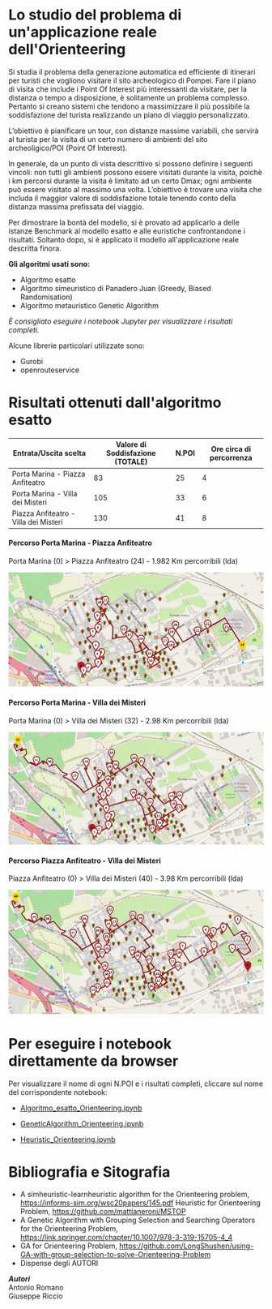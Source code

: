 # Lo studio del problema di un'applicazione reale dell'Orienteering

Si studia il problema della generazione automatica ed efficiente di itinerari per turisti che vogliono visitare il sito archeologico di Pompei. Fare il piano di visita che include i Point Of Interest più interessanti da visitare, per la distanza o tempo a disposizione, è solitamente un problema complesso. Pertanto si creano sistemi che tendono a massimizzare il più possibile la soddisfazione del turista realizzando un piano di viaggio personalizzato.

L’obiettivo è pianificare un tour, con distanze massime variabili, che servirà al turista per la visita di un certo numero di ambienti del sito archeoligico/POI (Point Of Interest).

In generale, da un punto di vista descrittivo si possono definire i seguenti vincoli: non tutti gli ambienti possono essere visitati durante la visita, poichè i km percorsi durante la visita è limitato ad un certo Dmax; ogni ambiente può essere visitato al massimo una volta.
L’obiettivo è trovare una visita che includa il maggior valore di soddisfazione totale tenendo conto della distanza massima prefissata del viaggio.

Per dimostrare la bontà del modello, si è provato ad applicarlo a delle istanze Benchmark al modello esatto e alle euristiche confrontandone i risultati. Soltanto dopo, si è applicato il modello all'applicazione reale descritta finora.

**Gli algoritmi usati sono:** <br>
- Algoritmo esatto
- Algoritmo simeuristico di Panadero Juan (Greedy, Biased Randomisation)
- Algoritmo metauristico Genetic Algorithm

*È consigliato eseguire i notebook Jupyter per visualizzare i risultati completi.* <br>

Alcune librerie particolari utilizzate sono:
- Gurobi 
- openrouteservice 

# Risultati ottenuti dall'algoritmo esatto
| Entrata/Uscita scelta                 | Valore di Soddisfazione (TOTALE) | N.POI | Ore circa di percorrenza |
|---------------------------------------|----------------------------------|-------|------------------------|
| Porta Marina - Piazza Anfiteatro      | 83                               | 25    | 4                      |
| Porta Marina - Villa dei Misteri      | 105                              | 33    | 6                      |
| Piazza Anfiteatro - Villa dei Misteri | 130                              | 41    | 8                      |

#### Percorso Porta Marina - Piazza Anfiteatro

Porta Marina (0) > Piazza Anfiteatro (24) - 1.982 Km percorribili (lda)

<div align="center">
<img src="Immagini_Jupyter/ItinerarioMarinaAnfiteatro.jpeg" alt="Itinerario Porta Marina > Piazza Anfiteatro">
</div>

#### Percorso Porta Marina - Villa dei Misteri

Porta Marina (0) > Villa dei Misteri (32) - 2.98 Km percorribili (lda)

<div align="center">
<img src="Immagini_Jupyter/ItinerarioMarinaMisteri.jpeg" alt="Itinerario Porta Marina > Villa dei Misteri">
</div>

#### Percorso Piazza Anfiteatro - Villa dei Misteri

Piazza Anfiteatro (0) > Villa dei Misteri (40) - 3.98 Km percorribili (lda)

<div align="center">
<img src="Immagini_Jupyter/ItinerarioAnfiMisteri.jpeg" alt="Itinerario Piazza Anfiteatro > Villa dei Misteri">
</div>

# Per eseguire i notebook direttamente da browser

Per visualizzare il nome di ogni N.POI e i risultati completi, cliccare sul nome del corrispondente notebook:

- <a href="https://colab.research.google.com/github/giuseppericcio/Pompei-Ruins-Orienteering-Problem/blob/main/Algoritmo_esatto_Orienteering.ipynb">Algoritmo_esatto_Orienteering.ipynb</a>

- <a href="https://colab.research.google.com/github/giuseppericcio/Pompei-Ruins-Orienteering-Problem/blob/main/GeneticAlgorithm_Orienteering.ipynb">GeneticAlgorithm_Orienteering.ipynb</a>

- <a href="https://colab.research.google.com/github/giuseppericcio/Pompei-Ruins-Orienteering-Problem/blob/main/Heuristic_Orienteering.ipynb">Heuristic_Orienteering.ipynb</a>

# Bibliografia e Sitografia
- A simheuristic-learnheuristic algorithm for the Orienteering problem, https://informs-sim.org/wsc20papers/145.pdf
Heuristic for Orienteering Problem, https://github.com/mattianeroni/MSTOP
- A Genetic Algorithm with Grouping Selection and Searching Operators for the Orienteering Problem, https://link.springer.com/chapter/10.1007/978-3-319-15705-4_4
- GA for Orienteering Problem, https://github.com/LongShushen/using-GA-with-group-selection-to-solve-Orienteering-Problem
- Dispense degli AUTORI

***Autori*** <br>
Antonio Romano <br>
Giuseppe Riccio <br>
